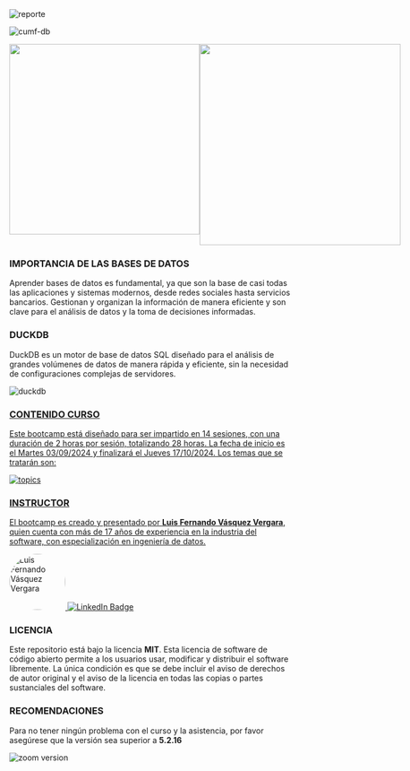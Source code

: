 
<img src="https://upload.wikimedia.org/wikipedia/commons/thumb/1/13/SoftServe_logo_2017.svg/179px-SoftServe_logo_2017.svg.png?20220507181101" alt="reporte" border="0"/>

![cumf-db](https://i.postimg.cc/PxVdgjnj/Slide4.jpg)

<div style="display: flex; justify-content: space-between;"> <img width="340" src="https://github-readme-stats.vercel.app/api?username=codingupmyfuture&count_private=true&show_icons=true&theme=react" /> <img width="359" src="https://streak-stats.demolab.com/?user=codingupmyfuture&theme=react" /> </div>

### **IMPORTANCIA DE LAS BASES DE DATOS**

Aprender bases de datos es fundamental, ya que son la base de casi todas las aplicaciones y sistemas modernos, desde redes sociales hasta servicios bancarios. Gestionan y organizan la información de manera eficiente y son clave para el análisis de datos y la toma de decisiones informadas.
### **DUCKDB**

DuckDB es un motor de base de datos SQL diseñado para el análisis de grandes volúmenes de datos de manera rápida y eficiente, sin la necesidad de configuraciones complejas de servidores.

![duckdb](https://miro.medium.com/v2/resize:fit:950/1*_ujkoMQbD__1sa7U0rzINw.png)<a href="https://github.com/codingupmyfuture/github-stats"/>
### **CONTENIDO CURSO**

Este bootcamp está diseñado para ser impartido en 14 sesiones, con una duración de 2 horas por sesión, totalizando 28 horas. La fecha de inicio es el Martes 03/09/2024 y finalizará el Jueves 17/10/2024. Los temas que se tratarán son:

![topics](https://i.postimg.cc/QxGh606S/cumf-bd.png) 
### **INSTRUCTOR**

El bootcamp es creado y presentado por **Luis Fernando Vásquez Vergara**, quien cuenta con más de 17 años de experiencia en la industria del software, con especialización en ingeniería de datos.

<img src="https://media.licdn.com/dms/image/C4E03AQGnuk9_nMX1dQ/profile-displayphoto-shrink_800_800/0/1580769475032?e=1729123200&v=beta&t=3GYk8DuS2TEjU-AHJJWL6hSErC5CreKEjFDJmYP439g" alt="Luis Fernando Vásquez Vergara" style="border-radius: 50%; width: 100px; height: 100px;"/>
<a target="_blank" href="https://www.linkedin.com/in/luisvasv/"> <img src="https://img.shields.io/badge/-LinkedIn-0077B5?style=for-the-badge&logo=Linkedin&logoColor=white" alt="LinkedIn Badge"> </a>

### **LICENCIA**

Este repositorio está bajo la licencia **MIT**. Esta licencia de software de código abierto permite a los usuarios usar, modificar y distribuir el software libremente. La única condición es que se debe incluir el aviso de derechos de autor original y el aviso de la licencia en todas las copias o partes sustanciales del software.
### **RECOMENDACIONES**

Para no tener ningún problema con el curso y la asistencia, por favor asegúrese que la versión sea superior a **5.2.16**

![zoom version](https://github.com/codingupmyfuture/bootcamplinuxpython/raw/main/contenido.curso/000.imagenes/001.zoom.version.png)
